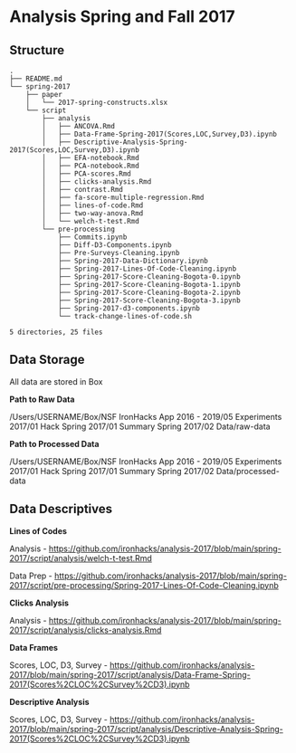# Analysis Spring and Fall 2017

## Structure 

```
.
├── README.md
└── spring-2017
    ├── paper
    │   └── 2017-spring-constructs.xlsx
    └── script
        ├── analysis
        │   ├── ANCOVA.Rmd
        │   ├── Data-Frame-Spring-2017(Scores,LOC,Survey,D3).ipynb
        │   ├── Descriptive-Analysis-Spring-2017(Scores,LOC,Survey,D3).ipynb
        │   ├── EFA-notebook.Rmd
        │   ├── PCA-notebook.Rmd
        │   ├── PCA-scores.Rmd
        │   ├── clicks-analysis.Rmd
        │   ├── contrast.Rmd
        │   ├── fa-score-multiple-regression.Rmd
        │   ├── lines-of-code.Rmd
        │   ├── two-way-anova.Rmd
        │   └── welch-t-test.Rmd
        └── pre-processing
            ├── Commits.ipynb
            ├── Diff-D3-Components.ipynb
            ├── Pre-Surveys-Cleaning.ipynb
            ├── Spring-2017-Data-Dictionary.ipynb
            ├── Spring-2017-Lines-Of-Code-Cleaning.ipynb
            ├── Spring-2017-Score-Cleaning-Bogota-0.ipynb
            ├── Spring-2017-Score-Cleaning-Bogota-1.ipynb
            ├── Spring-2017-Score-Cleaning-Bogota-2.ipynb
            ├── Spring-2017-Score-Cleaning-Bogota-3.ipynb
            ├── Spring-2017-d3-components.ipynb
            └── track-change-lines-of-code.sh

5 directories, 25 files
```

## Data Storage 

All data are stored in Box 

**Path to Raw Data** 

/Users/USERNAME/Box/NSF IronHacks App 2016 - 2019/05 Experiments 2017/01 Hack Spring 2017/01 Summary Spring 2017/02 Data/raw-data

**Path to Processed Data** 

/Users/USERNAME/Box/NSF IronHacks App 2016 - 2019/05 Experiments 2017/01 Hack Spring 2017/01 Summary Spring 2017/02 Data/processed-data


## Data Descriptives 

**Lines of Codes**

Analysis - https://github.com/ironhacks/analysis-2017/blob/main/spring-2017/script/analysis/welch-t-test.Rmd

Data Prep - https://github.com/ironhacks/analysis-2017/blob/main/spring-2017/script/pre-processing/Spring-2017-Lines-Of-Code-Cleaning.ipynb

**Clicks Analysis**

Analysis - https://github.com/ironhacks/analysis-2017/blob/main/spring-2017/script/analysis/clicks-analysis.Rmd

**Data Frames**

Scores, LOC, D3, Survey - https://github.com/ironhacks/analysis-2017/blob/main/spring-2017/script/analysis/Data-Frame-Spring-2017(Scores%2CLOC%2CSurvey%2CD3).ipynb

**Descriptive Analysis**

Scores, LOC, D3, Survey - https://github.com/ironhacks/analysis-2017/blob/main/spring-2017/script/analysis/Descriptive-Analysis-Spring-2017(Scores%2CLOC%2CSurvey%2CD3).ipynb


